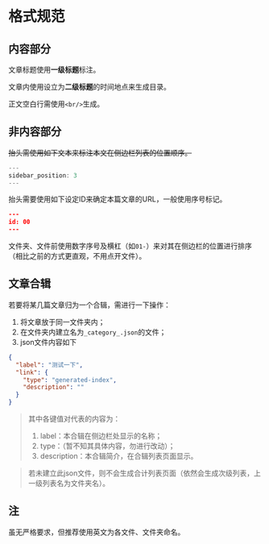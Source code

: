 # 格式规范

## 内容部分

文章标题使用**一级标题**标注。

文章内使用设立为**二级标题**的时间地点来生成目录。

正文空白行需使用`<br/>`生成。

## 非内容部分

~~抬头需使用如下文本来标注本文在侧边栏列表的位置顺序。~~

```js
---
sidebar_position: 3
---
```

抬头需要使用如下设定ID来确定本篇文章的URL，一般使用序号标记。

```json
---
id: 00
---
```

文件夹、文件前使用数字序号及横杠（如`01-`）来对其在侧边栏的位置进行排序（相比之前的方式更直观，不用点开文件）。

## 文章合辑

若要将某几篇文章归为一个合辑，需进行一下操作：

1. 将文章放于同一文件夹内；
2. 在文件夹内建立名为`_category_.json`的文件；
3. json文件内容如下

```json
{
  "label": "测试一下",
  "link": {
    "type": "generated-index",
    "description": ""
  }
}
```

> 其中各键值对代表的内容为：
>
> 1. label：本合辑在侧边栏处显示的名称；
> 3. type：（暂不知其具体内容，勿进行改动）；
> 4. description：本合辑简介，在合辑列表页面显示。

> 若未建立此json文件，则不会生成合计列表页面（依然会生成次级列表，上一级列表名为文件夹名）。

## 注

虽无严格要求，但推荐使用英文为各文件、文件夹命名。
